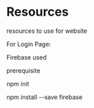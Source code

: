 # Resources
resources to use for website

For Login Page:

Firebase used 

prerequisite

npm init

npm install --save firebase
